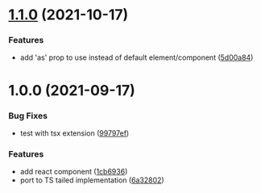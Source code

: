 # [1.1.0](https://github.com/brunobertolini/tailed/compare/v1.0.0...v1.1.0) (2021-10-17)


### Features

* add 'as' prop to use instead of default element/component ([5d00a84](https://github.com/brunobertolini/tailed/commit/5d00a84886073adcf5390852f039faf433e7e758))

# 1.0.0 (2021-09-17)


### Bug Fixes

* test with tsx extension ([99797ef](https://github.com/brunobertolini/tailed/commit/99797efae2dd03cba7b621caa83332bd6391c775))


### Features

* add react component ([1cb6936](https://github.com/brunobertolini/tailed/commit/1cb6936ce9ae08952d37bb2b26eae863315e9d0d))
* port to TS tailed implementation ([6a32802](https://github.com/brunobertolini/tailed/commit/6a32802a9ede609dcbc4f6dd95688790f13b6b50))
